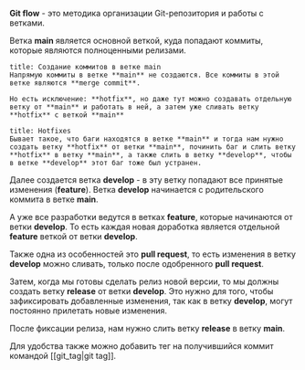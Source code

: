 
**Git flow** - это методика организации Git-репозитория и работы с ветками.

Ветка **main** является основной веткой, куда попадают коммиты, которые являются полноценными релизами.

```ad-hint
title: Создание коммитов в ветке main
Напрямую коммиты в ветке **main** не создаются. Все коммиты в этой ветке являются **merge commit**.

Но есть исключение: **hotfix**, но даже тут можно создавать отдельную ветку от **main** и работать в ней, а затем уже сливать ветку **hotfix** с веткой **main**
```

```ad-hint
title: Hotfixes
Бывает такое, что баги находятся в ветке **main** и тогда нам нужно создать ветку **hotfix** от ветки **main**, починить баг и слить ветку **hotfix** в ветку **main**, а также слить в ветку **develop**, чтобы в ветке **develop** этот баг тоже был устранен.
```

Далее создается ветка **develop** - в эту ветку попадают все принятые изменения (**feature**). Ветка **develop** начинается с родительского коммита в ветке **main**.

А уже все разработки ведутся в ветках **feature**, которые начинаются от ветки **develop**. То есть каждая новая доработка является отдельной **feature** веткой от ветки **develop**.

Также одна из особенностей это **pull request**, то есть изменения в ветку **develop** можно сливать, только после одобренного **pull request**.

Затем, когда мы готовы сделать релиз новой версии, то мы должны создать ветку **release** от ветки **develop**. Это нужно для того, чтобы зафиксировать добавленные изменения, так как в ветку **develop**, могут постоянно прилетать новые изменения.

После фиксации релиза, нам нужно слить ветку **release** в ветку **main**.

Для удобства также можно добавить тег на получившийся коммит командой [[git_tag|git tag]].
